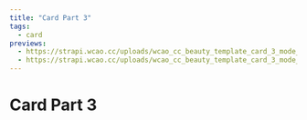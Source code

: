 ```yaml
---
title: "Card Part 3"
tags:
  - card
previews:
  - https://strapi.wcao.cc/uploads/wcao_cc_beauty_template_card_3_mode_light_i_Phone_12_Pro_bd55c7a260.jpg
  - https://strapi.wcao.cc/uploads/wcao_cc_beauty_template_card_3_mode_dark_i_Phone_12_Pro_96ffdd8f8a.jpg
---
```


# Card Part 3
